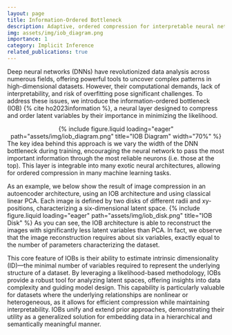 ```yaml
---
layout: page
title: Information-Ordered Bottleneck
description: Adaptive, ordered compression for interpretable neural networks
img: assets/img/iob_diagram.png
importance: 1
category: Implicit Inference
related_publications: true
---
```


Deep neural networks (DNNs) have revolutionized data analysis across numerous fields, offering powerful tools to uncover complex patterns in high-dimensional datasets. However, their computational demands, lack of interpretability, and risk of overfitting pose significant challenges. To address these issues, we introduce the information-ordered bottleneck (IOB) {% cite ho2023information %}, a neural layer designed to compress and order latent variables by their importance in minimizing the likelihood. 
<div style="text-align: center;">
    {% include figure.liquid loading="eager" path="assets/img/iob_diagram.png" title="IOB Diagram" width="70%" %}
</div>
The key idea behind this approach is we vary the width of the DNN bottleneck during training, encouraging the neural network to pass the most important information through the most reliable neurons (i.e. those at the top). This layer is integrable into many exotic neural architectures, allowing for ordered compression in many machine learning tasks.

As an example, we below show the result of image compression in an autoencoder architecture, using an IOB architecture and using classical linear PCA. Each image is defined by two disks of different radii and xy-positions, characterizing a six-dimensional latent space.
{% include figure.liquid loading="eager" path="assets/img/iob_disk.png" title="IOB Disk" %}
As you can see, the IOB architecture is able to reconstruct the images with significantly less latent variables than PCA. In fact, we observe that the image reconstruction requires about six variables, exactly equal to the number of parameters characterizing the dataset.

This core feature of IOBs is their ability to estimate intrinsic dimensionality (ID)—the minimal number of variables required to represent the underlying structure of a dataset. By leveraging a likelihood-based methodology, IOBs provide a robust tool for analyzing latent spaces, offering insights into data complexity and guiding model design. This capability is particularly valuable for datasets where the underlying relationships are nonlinear or heterogeneous, as it allows for efficient compression while maintaining interpretability. IOBs unify and extend prior approaches, demonstrating their utility as a generalized solution for embedding data in a hierarchical and semantically meaningful manner.
